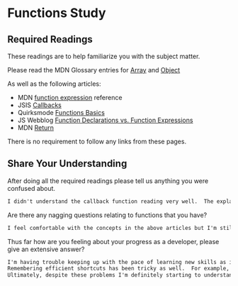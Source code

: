 # Functions Study

## Required Readings

These readings are to help familiarize you with the subject matter.

Please read the MDN Glossary entries for [Array](https://developer.mozilla.org/en-US/docs/Glossary/array) and [Object](https://developer.mozilla.org/en-US/docs/Glossary/Object)

As well as the following articles:

-   MDN [function expression](https://developer.mozilla.org/en-US/docs/Web/JavaScript/Reference/Operators/function) reference
-   JSIS [Callbacks](http://javascriptissexy.com/understand-javascript-callback-functions-and-use-them/)
-   Quirksmode [Functions Basics](http://www.quirksmode.org/js/function.html)
-   JS Webblog [Function Declarations vs. Function Expressions](https://javascriptweblog.wordpress.com/2010/07/06/function-declarations-vs-function-expressions/)
-   MDN [Return](https://developer.mozilla.org/en-US/docs/Web/JavaScript/Reference/Statements/return)

There is no requirement to follow any links from these pages.

## Share Your Understanding

After doing all the required readings please tell us anything you were confused about.

```md
I didn't understand the callback function reading very well.  The explanation of its use was reasonably clear but I didn't completely follow the examples.
```

Are there any nagging questions relating to functions that you have?

```md
I feel comfortable with the concepts in the above articles but I'm still often struggling to understand how to implement functions to solve specific problems like the ones we've had for homework.  I'm also not sure how to articulate that confusion into a question but I'll try to think more about it tonight.
```

Thus far how are you feeling about your progress as a developer, please give
an extensive answer?

```md
I'm having trouble keeping up with the pace of learning new skills as it takes me at least a full evening of going over the more recent concepts we've learned, and I feel like I need to be doing homework as well during that time.  Finding a starting point to work from for many of the assignments has also been difficult for me.  I appreciate that the assignments are geared towards making us think like developers as I imagine we'll usually be working from just an idea that we want to implement, but without more examples of starter code I find myself spending more time than I probably should thinking in circles rather than actually coding.
Remembering efficient shortcuts has been tricky as well.  For example, still not being comfortable with node has impeded my ability to keep up during code alongs.
Ultimately, despite these problems I'm definitely starting to understand how to think like a developer.  I'm confident that I'll be able to internalize many of the concepts I've been struggling on this weekend and am looking forward to having a bit of time to return to subjects I've marked for review.  
```

